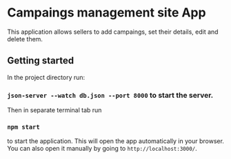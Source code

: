 # Campaings management site App

This application allows sellers to add campaings, set their details, edit and delete them.

## Getting started

In the project directory run:

### `json-server --watch db.json --port 8000` to start the server.

Then in separate terminal tab run

### `npm start`

to start the application.
This will open the app automatically in your browser.
You can also open it manually by going to `http://localhost:3000/`.
